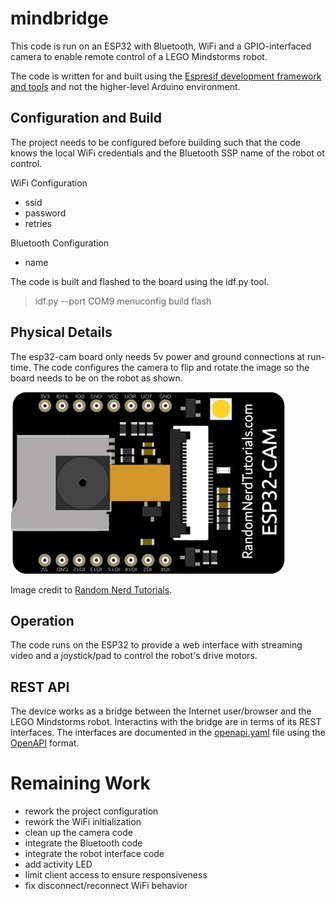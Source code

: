 # mindbridge

This code is run on an ESP32 with Bluetooth, WiFi and a GPIO-interfaced camera
to enable remote control of a LEGO Mindstorms robot.

The code is written for and built using the [Espresif development framework and
tools](https://docs.espressif.com/projects/esp-idf/en/latest/esp32/index.html)
and not the higher-level Arduino environment.

## Configuration and Build

The project needs to be configured before building such that the code knows
the local WiFi credentials and the Bluetooth SSP name of the robot ot control.

WiFi Configuration
* ssid
* password
* retries

Bluetooth Configuration
* name

The code is built and flashed to the board using the idf.py tool.

> idf.py --port COM9 menuconfig build flash

## Physical Details

The esp32-cam board only needs 5v power and ground connections at run-time.
The code configures the camera to flip and rotate the image so the board
needs to be on the robot as shown.

![exp32-cam](https://raw.githubusercontent.com/smcolash/mindbridge/master/assets/esp32cam-90.png)

Image credit to [Random Nerd Tutorials](https://randomnerdtutorials.com/).

## Operation

The code runs on the ESP32 to provide a web interface with streaming video
and a joystick/pad to control the robot's drive motors.

## REST API

The device works as a bridge between the Internet user/browser and the LEGO Mindstorms robot. Interactins with the bridge are in terms of its REST interfaces. The interfaces are documented in the [openapi.yaml](https://petstore.swagger.io/?url=https://raw.githubusercontent.com/smcolash/mindbridge/master/openapi.yaml) file using the [OpenAPI]( https://www.openapis.org/) format.

# Remaining Work

- rework the project configuration
- rework the WiFi initialization
- clean up the camera code
- integrate the Bluetooth code
- integrate the robot interface code
- add activity LED
- limit client access to ensure responsiveness
- fix disconnect/reconnect WiFi behavior

